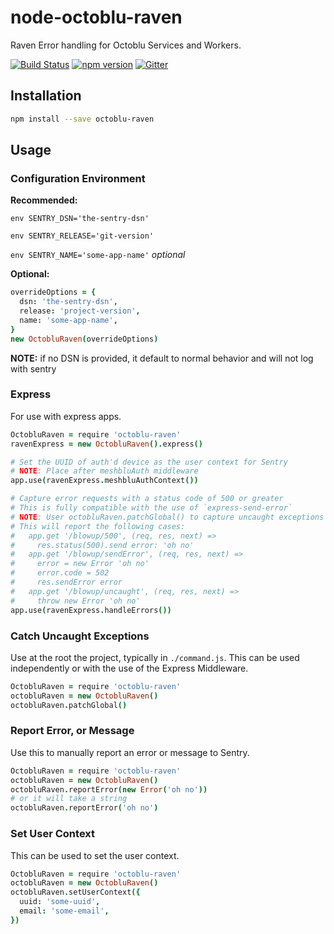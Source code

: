 # node-octoblu-raven

Raven Error handling for Octoblu Services and Workers.

[![Build Status](https://travis-ci.org/octoblu/node-octoblu-raven.svg)](https://travis-ci.org/octoblu/)
[![npm version](https://badge.fury.io/js/octoblu-raven.svg)](http://badge.fury.io/js/octoblu-raven)
[![Gitter](https://badges.gitter.im/octoblu/help.svg)](https://gitter.im/octoblu/help)

## Installation

```bash
npm install --save octoblu-raven
```

## Usage

### Configuration Environment

**Recommended:**

`env SENTRY_DSN='the-sentry-dsn'`

`env SENTRY_RELEASE='git-version'`

`env SENTRY_NAME='some-app-name'` *optional*

**Optional:**

```coffee
overrideOptions = {
  dsn: 'the-sentry-dsn',
  release: 'project-version',
  name: 'some-app-name',
}
new OctobluRaven(overrideOptions)
```

**NOTE:** if no DSN is provided, it default to normal behavior and will not log with sentry

### Express

For use with express apps.

```coffee
OctobluRaven = require 'octoblu-raven'
ravenExpress = new OctobluRaven().express()

# Set the UUID of auth'd device as the user context for Sentry
# NOTE: Place after meshbluAuth middleware
app.use(ravenExpress.meshbluAuthContext())

# Capture error requests with a status code of 500 or greater
# This is fully compatible with the use of `express-send-error`
# NOTE: User octobluRaven.patchGlobal() to capture uncaught exceptions
# This will report the following cases:
#   app.get '/blowup/500', (req, res, next) =>
#     res.status(500).send error: 'oh no'
#   app.get '/blowup/sendError', (req, res, next) =>
#     error = new Error 'oh no'
#     error.code = 502
#     res.sendError error
#   app.get '/blowup/uncaught', (req, res, next) =>
#     throw new Error 'oh no'
app.use(ravenExpress.handleErrors())
```

### Catch Uncaught Exceptions

Use at the root the project, typically in `./command.js`. This can be used independently or with the use of the Express Middleware.

```coffee
OctobluRaven = require 'octoblu-raven'
octobluRaven = new OctobluRaven()
octobluRaven.patchGlobal()
```

### Report Error, or Message

Use this to manually report an error or message to Sentry.

```coffee
OctobluRaven = require 'octoblu-raven'
octobluRaven = new OctobluRaven()
octobluRaven.reportError(new Error('oh no'))
# or it will take a string
octobluRaven.reportError('oh no')
```

### Set User Context

This can be used to set the user context.

```coffee
OctobluRaven = require 'octoblu-raven'
octobluRaven = new OctobluRaven()
octobluRaven.setUserContext({
  uuid: 'some-uuid',
  email: 'some-email',
})
```
